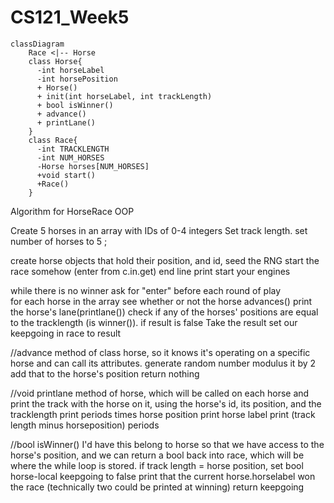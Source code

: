 # CS121_Week5



```mermaid
classDiagram
    Race <|-- Horse
    class Horse{
      -int horseLabel
      -int horsePosition 
      + Horse()
      + init(int horseLabel, int trackLength)   
      + bool isWinner()
      + advance()
      + printLane()
    }
    class Race{
      -int TRACKLENGTH
      -int NUM_HORSES
      -Horse horses[NUM_HORSES]
      +void start()
      +Race()
    }

```


Algorithm for HorseRace OOP

Create 5 horses in an array with IDs of 0-4 integers
Set track length. 
set number of horses to 5 ;

create horse objects that hold their position, and id,
seed the RNG
start the race somehow (enter from c.in.get)
end line
print start your engines


while there is no winner
    ask for "enter" before each round of play  
    for each horse in the array 
        see whether or not the horse advances()
        print the horse's lane(printlane())
        check if any of the horses' positions are equal to the tracklength (is winner()).
        if result is false
            Take the result 
            set our keepgoing in race to result 

//advance method of class horse, so it knows it's operating on a specific horse and can call its attributes. 
generate random number
modulus it by 2
add that to the horse's position
return nothing

//void printlane method of horse, which will be called on each horse and print the track with the horse on it, using the horse's id, its position, and the tracklength
print periods times horse position
print horse label
print (track length minus horseposition) periods

//bool isWinner() I'd have this belong to horse so that we have access to the horse's position, and we can return a bool back into race, which will be where the while loop is stored. 
if track length = horse position, 
    set bool horse-local keepgoing to false
    print that the current horse.horselabel won the race (technically two could be printed at winning)
return keepgoing



